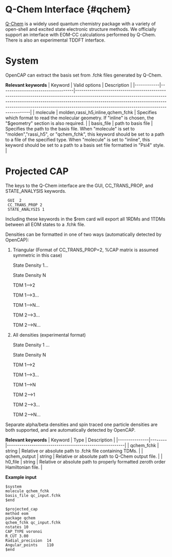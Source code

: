 Q-Chem Interface {#qchem}
=============================

[Q-Chem](https://molcas.gitlab.io/OpenMolcas/sphinx/) is a widely used quantum chemistry package with a variety of open-shell and excited state electronic structure methods. We officially support an interface with EOM-CC calculations performed by Q-Chem. There is also an experimental TDDFT interface. 

System
======

OpenCAP can extract the basis set from .fchk files generated by Q-Chem.

__Relevant keywords__
| Keyword    | Valid options                     | Description                                                                                                                                                                                                                                                                                      |
|------------|-----------------------------------|--------------------------------------------------------------------------------------------------------------------------------------------------------------------------------------------------------------------------------------------------------------------------------------------------|
| molecule   | molden,rassi_h5,inline,qchem_fchk | Specifies which format to read the molecular geometry. If "inline" is chosen, the "$geometry" section is also required.                                                                                                                                                                          |
| basis_file | path to basis file                | Specifies the path to the basis file. When "molecule" is set to "molden","rassi_h5", or "qchem_fchk", this keyword should be set to a path to a file of the specified type. When "molecule" is set to  "inline", this keyword should be set to a path to a basis set file formatted in "Psi4" style. |

Projected CAP
=============

The keys to the Q-Chem interface are the GUI, CC_TRANS_PROP, and STATE_ANALYSIS keywords.  

     GUI  2
	 CC_TRANS_PROP 2
	 STATE_ANALYSIS 1

Including these keywords in the $rem card will export all 1RDMs and 1TDMs between all EOM states to a .fchk file. 

Densities can be formatted in one of two ways (automatically detected by OpenCAP):

1. Triangular (Format of CC_TRANS_PROP=2, %CAP matrix is assumed symmetric in this case)

    State Density 1...
	
    State Density N
	
	TDM 1-->2
	
	TDM 1-->3...
	
	TDM 1-->N...
	
	TDM 2-->3...
	
	TDM 2-->N...

2. All densities (experimental format)

    State Density 1 ...

    State Density N 

	TDM 1-->2
	
	TDM 1-->3...
	
	TDM 1-->N
	
	TDM 2-->1
	
	TDM 2-->3...
	
	TDM 2-->N...



Separate alpha/beta densities and spin traced one particle densities are both supported, and 
are automatically detected by OpenCAP.

__Relevant keywords__
| Keyword | Type | Description |
|---------------|--------|---------------------------------------------------------|
| qchem_fchk | string | Relative or absolute path to .fchk file containing TDMs.     |
| qchem_output | string | Relative or absolute path to Q-Chem output file.   |
| h0_file | string | Relative or absolute path to properly formatted zeroth order Hamiltonian file.   |


__Example input__

    $system
    molecule qchem_fchk
    basis_file qc_input.fchk
    $end

    $projected_cap
    method eom
    package qchem
    qchem_fchk qc_input.fchk
    nstates 10
    CAP_TYPE voronoi
    R_CUT 3.00
    Radial_precision  14
    Angular_points    110
    $end
    
